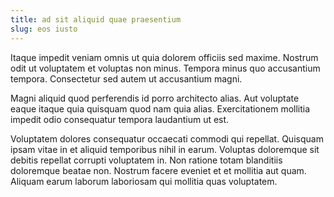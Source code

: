 ```yaml
---
title: ad sit aliquid quae praesentium
slug: eos iusto
---
```


Itaque impedit veniam omnis ut quia dolorem officiis sed maxime. Nostrum odit ut voluptatem et voluptas non minus. Tempora minus quo accusantium tempora. Consectetur sed autem ut accusantium magni.

Magni aliquid quod perferendis id porro architecto alias. Aut voluptate eaque itaque quia quisquam quod nam quia alias. Exercitationem mollitia impedit odio consequatur tempora laudantium ut est.

Voluptatem dolores consequatur occaecati commodi qui repellat. Quisquam ipsam vitae in et aliquid temporibus nihil in earum. Voluptas doloremque sit debitis repellat corrupti voluptatem in. Non ratione totam blanditiis doloremque beatae non. Nostrum facere eveniet et et mollitia aut quam. Aliquam earum laborum laboriosam qui mollitia quas voluptatem.
